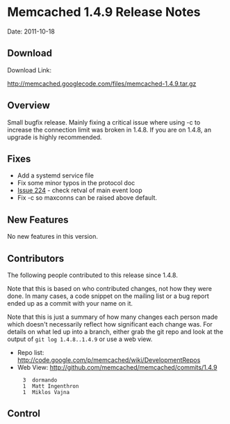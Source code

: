 # Memcached 1.4.9 Release Notes #

Date: 2011-10-18

## Download ##

Download Link:

http://memcached.googlecode.com/files/memcached-1.4.9.tar.gz


## Overview ##

Small bugfix release. Mainly fixing a critical issue where using -c to
increase the connection limit was broken in 1.4.8. If you are on 1.4.8, an
upgrade is highly recommended.

## Fixes ##

  * Add a systemd service file
  * Fix some minor typos in the protocol doc
  * [Issue 224](https://code.google.com/p/memcached/issues/detail?id=224) - check retval of main event loop
  * Fix -c so maxconns can be raised above default.

## New Features ##

No new features in this version.

## Contributors ##

The following people contributed to this release since 1.4.8.

Note that this is based on who contributed changes, not how they were
done.  In many cases, a code snippet on the mailing list or a bug
report ended up as a commit with your name on it.

Note that this is just a summary of how many changes each person made
which doesn't necessarily reflect how significant each change was.
For details on what led up into a branch, either grab the git repo and
look at the output of `git log 1.4.8..1.4.9` or use a web view.

  * Repo list:  http://code.google.com/p/memcached/wiki/DevelopmentRepos
  * Web View: http://github.com/memcached/memcached/commits/1.4.9

```
     3	dormando
     1	Matt Ingenthron
     1	Miklos Vajna
```

## Control ##